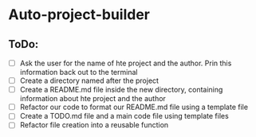 # Auto-project-builder

## ToDo:
- [ ] Ask the user for the name of hte project and the author. Prin this information back out to the terminal
- [ ] Create a directory named after the project
- [ ] Create a README.md file inside the new directory, containing information about hte project and the author
- [ ] Refactor our code to format our README.md file using a template file
- [ ] Create a TODO.md file and a main code file using template files
- [ ] Refactor file creation into a reusable function
